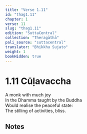 ```yaml
---
title: "Verse 1.11"
id: "thag1.11"
chapter: 1
verse: 11
slug: "thag1.11"
edition: "SuttaCentral"
collection: "Theragāthā"
pali_source: "suttacentral"
translator: "Bhikkhu Sujato"
weight: 1
bookHidden: true
---
```


# 1.11 Cūḷavaccha  

A monk with much joy  
In the Dhamma taught by the Buddha  
Would realise the peaceful state:  
The stilling of activities, bliss.

## Notes